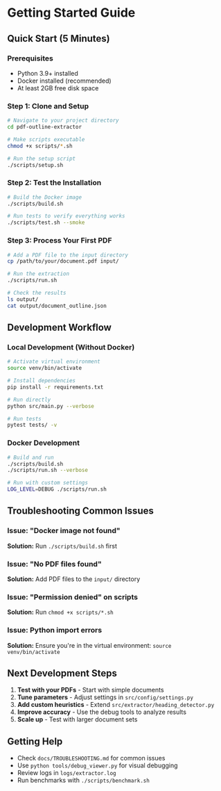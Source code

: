 # Getting Started Guide

## Quick Start (5 Minutes)

### Prerequisites
- Python 3.9+ installed
- Docker installed (recommended)
- At least 2GB free disk space

### Step 1: Clone and Setup
```bash
# Navigate to your project directory
cd pdf-outline-extractor

# Make scripts executable
chmod +x scripts/*.sh

# Run the setup script
./scripts/setup.sh
```

### Step 2: Test the Installation
```bash
# Build the Docker image
./scripts/build.sh

# Run tests to verify everything works
./scripts/test.sh --smoke
```

### Step 3: Process Your First PDF
```bash
# Add a PDF file to the input directory
cp /path/to/your/document.pdf input/

# Run the extraction
./scripts/run.sh

# Check the results
ls output/
cat output/document_outline.json
```

## Development Workflow

### Local Development (Without Docker)
```bash
# Activate virtual environment
source venv/bin/activate

# Install dependencies
pip install -r requirements.txt

# Run directly
python src/main.py --verbose

# Run tests
pytest tests/ -v
```

### Docker Development
```bash
# Build and run
./scripts/build.sh
./scripts/run.sh --verbose

# Run with custom settings
LOG_LEVEL=DEBUG ./scripts/run.sh
```

## Troubleshooting Common Issues

### Issue: "Docker image not found"
**Solution:** Run `./scripts/build.sh` first

### Issue: "No PDF files found"
**Solution:** Add PDF files to the `input/` directory

### Issue: "Permission denied" on scripts
**Solution:** Run `chmod +x scripts/*.sh`

### Issue: Python import errors
**Solution:** Ensure you're in the virtual environment: `source venv/bin/activate`

## Next Development Steps

1. **Test with your PDFs** - Start with simple documents
2. **Tune parameters** - Adjust settings in `src/config/settings.py`
3. **Add custom heuristics** - Extend `src/extractor/heading_detector.py`
4. **Improve accuracy** - Use the debug tools to analyze results
5. **Scale up** - Test with larger document sets

## Getting Help

- Check `docs/TROUBLESHOOTING.md` for common issues
- Use `python tools/debug_viewer.py` for visual debugging
- Review logs in `logs/extractor.log`
- Run benchmarks with `./scripts/benchmark.sh`